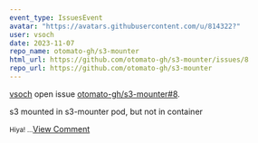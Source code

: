 ```yaml
---
event_type: IssuesEvent
avatar: "https://avatars.githubusercontent.com/u/814322?"
user: vsoch
date: 2023-11-07
repo_name: otomato-gh/s3-mounter
html_url: https://github.com/otomato-gh/s3-mounter/issues/8
repo_url: https://github.com/otomato-gh/s3-mounter
---
```


<a href='https://github.com/vsoch' target='_blank'>vsoch</a> open issue <a href='https://github.com/otomato-gh/s3-mounter/issues/8' target='_blank'>otomato-gh/s3-mounter#8</a>.

<p>s3 mounted in s3-mounter pod, but not in container</p><small>Hiya!...</small><a href='https://github.com/otomato-gh/s3-mounter/issues/8' target='_blank'>View Comment</a>